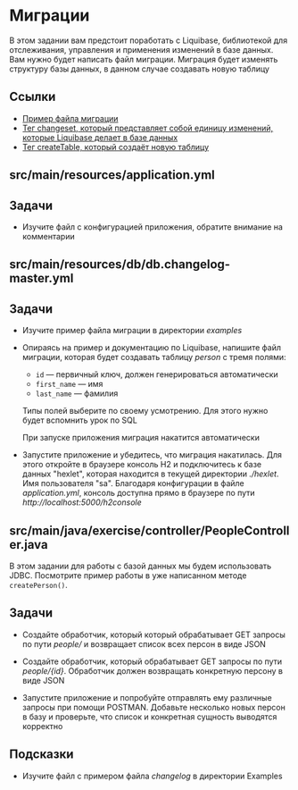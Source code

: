 # Миграции

В этом задании вам предстоит поработать с Liquibase, библиотекой для отслеживания, управления и применения изменений в базе данных. Вам нужно будет написать файл миграции. Миграция будет изменять структуру базы данных, в данном случае создавать новую таблицу
## Ссылки

* [Пример файла миграции](https://docs.liquibase.com/concepts/changelogs/yaml-format.html)
* [Тег changeset, который представляет собой единицу изменений, которые Liquibase делает в базе данных](https://docs.liquibase.com/concepts/basic/changeset.html)
* [Тег createTable, который создаёт новую таблицу](https://docs.liquibase.com/change-types/community/create-table.html)

## src/main/resources/application.yml

## Задачи

* Изучите файл с конфигурацией приложения, обратите внимание на комментарии

## src/main/resources/db/db.changelog-master.yml

## Задачи

* Изучите пример файла миграции в директории *examples*

* Опираясь на пример и документацию по Liquibase, напишите файл миграции, которая будет создавать таблицу *person* с тремя полями:

  * `id` — первичный ключ, должен генерироваться автоматически
  * `first_name` — имя
  * `last_name` — фамилия

  Типы полей выберите по своему усмотрению. Для этого нужно будет вспомнить урок по SQL

  При запуске приложения миграция накатится автоматически

* Запустите приложение и убедитесь, что миграция накатилась. Для этого откройте в браузере консоль Н2 и подключитесь к базе данных "hexlet", которая находится в текущей директории *./hexlet*. Имя пользователя "sa". Благодаря конфигурации в файле *application.yml*, консоль доступна прямо в браузере по пути *http://localhost:5000/h2console*

## src/main/java/exercise/controller/PeopleController.java

В этом задании для работы с базой данных мы будем использовать JDBC. Посмотрите пример работы в уже написанном методе `createPerson()`.

## Задачи

* Создайте обработчик, который который обрабатывает GET запросы по пути *people/* и возвращает список всех персон в виде JSON

* Создайте обработчик, который обрабатывает GET запросы по пути *people/{id}*. Обработчик должен возвращать конкретную персону в виде JSON

* Запустите приложение и попробуйте отправлять ему различные запросы при помощи POSTMAN. Добавьте несколько новых персон в базу и проверьте, что список и конкретная сущность выводятся корректно

## Подсказки

* Изучите файл с примером файла *changelog* в директории Examples
